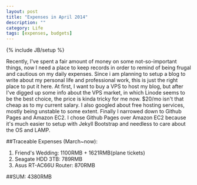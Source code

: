 ```yaml
---
layout: post
title: "Expenses in April 2014"
description: ""
category: Life
tags: [expenses, budgets]
---
```

{% include JB/setup %}

Recently, I've spent a fair amount of money on some not-so-important things, now I need a place to keep records in order to remind of being frugal and cautious on my daily expenses. Since i am planning to setup a blog to write about my personal life and professional work, this is just the right place to put it here. At first, I want to buy a VPS to host my blog, but after I've digged up some info about the VPS market, in which Linode seems to be the best choice, the price is kinda tricky for me now. $20/mo isn't that cheap as to my current salary. I also googled about free hosting services, mostly being unstable to some extent. Finally I narrowed down to Github Pages and Amazon EC2. I chose Github Pages over Amazon EC2 because it's much easier to setup with Jekyll Bootstrap and needless to care about the OS and LAMP.                                                                                                          

##Traceable Expenses (March~now):
1. Friend's Wedding:  1100RMB + 1621RMB(plane tickets)
2. Seagate HDD 3TB:  789RMB
3. Asus RT-AC66U Router:  870RMB

##SUM:  4380RMB  
